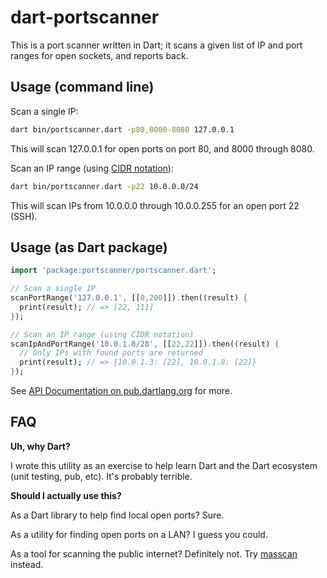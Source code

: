 # dart-portscanner

This is a port scanner written in Dart; it scans a given list of IP and port ranges for open sockets, and reports back.

## Usage (command line)

Scan a single IP:

```bash
dart bin/portscanner.dart -p80,8000-8080 127.0.0.1
```

This will scan 127.0.0.1 for open ports on port 80, and 8000 through 8080.

Scan an IP range (using [CIDR notation](http://en.wikipedia.org/wiki/Classless_Inter-Domain_Routing#CIDR_notation)):

```bash
dart bin/portscanner.dart -p22 10.0.0.0/24
```

This will scan IPs from 10.0.0.0 through 10.0.0.255 for an open port 22 (SSH).

## Usage (as Dart package)

```dart
import 'package:portscanner/portscanner.dart';

// Scan a single IP
scanPortRange('127.0.0.1', [[0,200]]).then((result) {
  print(result); // => [22, 111]
});

// Scan an IP range (using CIDR notation)
scanIpAndPortRange('10.0.1.0/28', [[22,22]]).then((result) {
  // Only IPs with found ports are returned
  print(result); // => {10.0.1.3: [22], 10.0.1.8: [22]}
});
```

See [API Documentation on pub.dartlang.org](http://www.dartdocs.org/documentation/portscanner/0.0.1/index.html#portscanner/portscanner) for more.

## FAQ

**Uh, why Dart?**

I wrote this utility as an exercise to help learn Dart and the Dart ecosystem (unit testing, pub, etc). It's probably terrible.

**Should I actually use this?**

As a Dart library to help find local open ports? Sure.

As a utility for finding open ports on a LAN? I guess you could.

As a tool for scanning the public internet? Definitely not. Try [masscan](https://github.com/robertdavidgraham/masscan) instead.